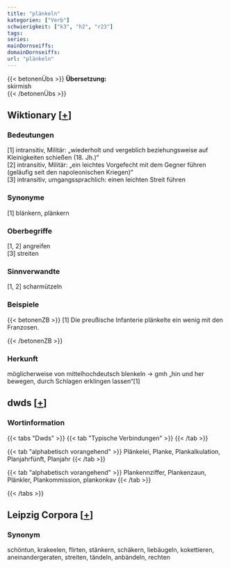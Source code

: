 ```yaml
---
title: "plänkeln"
kategorien: ["Verb"]
schwierigkeit: ["k3", "h2", "r23"]
tags:
series:
mainDornseiffs:
domainDornseiffs:
url: "plänkeln"
---
```


{{< betonenÜbs >}}
**Übersetzung:**  
skirmish  
{{< /betonenÜbs >}}

## Wiktionary [[+](https://de.wiktionary.org/wiki/plänkeln)]

### Bedeutungen
[1] intransitiv, Militär: „wiederholt und vergeblich beziehungsweise auf Kleinigkeiten schießen (18. Jh.)“  
[2] intransitiv, Militär: „ein leichtes Vorgefecht mit dem Gegner führen (geläufig seit den napoleonischen Kriegen)“  
[3] intransitiv, umgangssprachlich: einen leichten Streit führen  

### Synonyme
[1] blänkern, plänkern  

### Oberbegriffe
[1, 2] angreifen  
[3] streiten  

### Sinnverwandte
[1, 2] scharmützeln  

### Beispiele
{{< betonenZB >}}
[1] Die preußische Infanterie plänkelte ein wenig mit den Franzosen.  

{{< /betonenZB >}}
### Herkunft
möglicherweise von mittelhochdeutsch blenkeln → gmh „hin und her bewegen, durch Schlagen erklingen lassen“[1]  



## dwds [[+](https://www.dwds.de/wb/plänkeln)]

### Wortinformation
{{< tabs "Dwds" >}}
{{< tab "Typische Verbindungen" >}}
{{< /tab >}}

{{< tab "alphabetisch vorangehend" >}}
Plänkelei, Planke, Plankalkulation, Planjahrfünft, Planjahr
{{< /tab >}}

{{< tab "alphabetisch vorangehend" >}}
Plankennziffer, Plankenzaun, Plänkler, Plankommission, plankonkav
{{< /tab >}}

{{< /tabs >}}

## Leipzig Corpora [[+](https://corpora.uni-leipzig.de/en/res?word=plänkeln&corpusId=deu_newscrawl-public_2018)]


### Synonym
schöntun, krakeelen, flirten, stänkern, schäkern, liebäugeln, kokettieren, aneinandergeraten, streiten, tändeln, anbändeln, rechten

